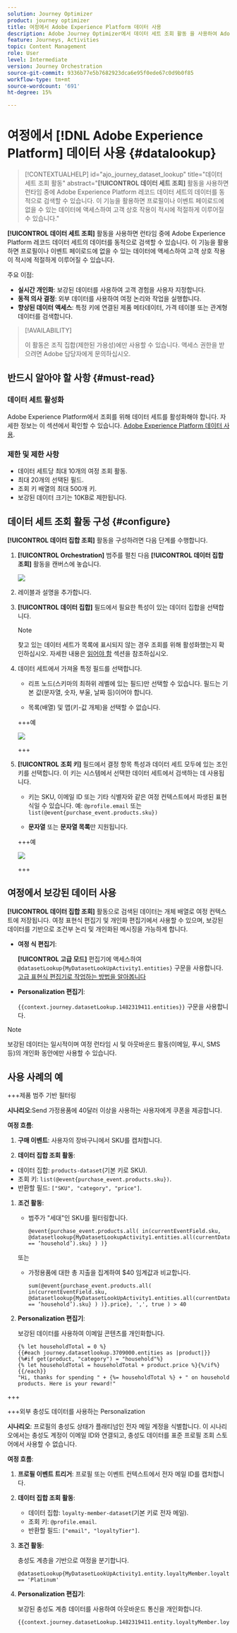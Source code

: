 ```yaml
---
solution: Journey Optimizer
product: journey optimizer
title: 여정에서 Adobe Experience Platform 데이터 사용
description: Adobe Journey Optimizer에서 데이터 세트 조회 활동 을 사용하여 Adobe Experience Platform의 외부 데이터로 고객 여정을 보강하는 방법을 알아봅니다.
feature: Journeys, Activities
topic: Content Management
role: User
level: Intermediate
version: Journey Orchestration
source-git-commit: 9336b77e5b7682923dca6e95f0ede67c0d9b0f85
workflow-type: tm+mt
source-wordcount: '691'
ht-degree: 15%

---
```



# 여정에서 [!DNL Adobe Experience Platform] 데이터 사용 {#datalookup}

>[!CONTEXTUALHELP]
>id="ajo_journey_dataset_lookup"
>title="데이터 세트 조회 활동"
>abstract="**[!UICONTROL 데이터 세트 조회]** 활동을 사용하면 런타임 중에 Adobe Experience Platform 레코드 데이터 세트의 데이터를 동적으로 검색할 수 있습니다. 이 기능을 활용하면 프로필이나 이벤트 페이로드에 없을 수 있는 데이터에 액세스하여 고객 상호 작용이 적시에 적절하게 이루어질 수 있습니다."

**[!UICONTROL 데이터 세트 조회]** 활동을 사용하면 런타임 중에 Adobe Experience Platform 레코드 데이터 세트의 데이터를 동적으로 검색할 수 있습니다. 이 기능을 활용하면 프로필이나 이벤트 페이로드에 없을 수 있는 데이터에 액세스하여 고객 상호 작용이 적시에 적절하게 이루어질 수 있습니다.

주요 이점:

* **실시간 개인화**: 보강된 데이터를 사용하여 고객 경험을 사용자 지정합니다.
* **동적 의사 결정**: 외부 데이터를 사용하여 여정 논리와 작업을 실행합니다.
* **향상된 데이터 액세스**: 특정 키에 연결된 제품 메타데이터, 가격 테이블 또는 관계형 데이터를 검색합니다.

>[!AVAILABILITY]
>
>이 활동은 조직 집합(제한된 가용성)에만 사용할 수 있습니다. 액세스 권한을 받으려면 Adobe 담당자에게 문의하십시오.

## 반드시 알아야 할 사항 {#must-read}

### 데이터 세트 활성화

Adobe Experience Platform에서 조회를 위해 데이터 세트를 활성화해야 합니다. 자세한 정보는 이 섹션에서 확인할 수 있습니다. [Adobe Experience Platform 데이터 사용](../data/lookup-aep-data.md).

### 제한 및 제한 사항

* 데이터 세트당 최대 10개의 여정 조회 활동.
* 최대 20개의 선택된 필드.
* 조회 키 배열의 최대 500개 키.
* 보강된 데이터 크기는 10KB로 제한됩니다.

## 데이터 세트 조회 활동 구성 {#configure}

**[!UICONTROL 데이터 집합 조회]** 활동을 구성하려면 다음 단계를 수행합니다.

1. **[!UICONTROL Orchestration]** 범주를 펼친 다음 **[!UICONTROL 데이터 집합 조회]** 활동을 캔버스에 놓습니다.

   ![](assets/aep-data-activity.png)

1. 레이블과 설명을 추가합니다.

1. **[!UICONTROL 데이터 집합]** 필드에서 필요한 특성이 있는 데이터 집합을 선택합니다.

   >[!NOTE]
   >
   >찾고 있는 데이터 세트가 목록에 표시되지 않는 경우 조회를 위해 활성화했는지 확인하십시오. 자세한 내용은 [읽어야 함](#must-read) 섹션을 참조하십시오.

1. 데이터 세트에서 가져올 특정 필드를 선택합니다.

   * 리프 노드(스키마의 최하위 레벨에 있는 필드)만 선택할 수 있습니다. 필드는 기본 값(문자열, 숫자, 부울, 날짜 등)이어야 합니다.

   * 목록(배열) 및 맵(키-값 개체)을 선택할 수 없습니다.

   +++예

   ![](assets/aep-data-leaf-primitive.png)

   +++

1. **[!UICONTROL 조회 키]** 필드에서 결정 항목 특성과 데이터 세트 모두에 있는 조인 키를 선택합니다. 이 키는 시스템에서 선택한 데이터 세트에서 검색하는 데 사용됩니다.

   * 키는 SKU, 이메일 ID 또는 기타 식별자와 같은 여정 컨텍스트에서 파생된 표현식일 수 있습니다. 예: `@profile.email` 또는 `list(@event{purchase_event.products.sku})`

   * **문자열** 또는 **문자열 목록**&#x200B;만 지원됩니다.

   +++예

   ![](assets/aep-data-strings.png)

   +++

## 여정에서 보강된 데이터 사용

**[!UICONTROL 데이터 집합 조회]** 활동으로 검색된 데이터는 개체 배열로 여정 컨텍스트에 저장됩니다. 여정 표현식 편집기 및 개인화 편집기에서 사용할 수 있으며, 보강된 데이터를 기반으로 조건부 논리 및 개인화된 메시징을 가능하게 합니다.

* **여정 식 편집기**:

  **[!UICONTROL 고급 모드]** 편집기에 액세스하여 `@datasetLookup{MyDatasetLookUpActivity1.entities}` 구문을 사용합니다. [고급 표현식 편집기로 작업하는 방법을 알아봅니다](../building-journeys/expression/expressionadvanced.md)

* **Personalization 편집기**:

  `{{context.journey.datasetLookup.1482319411.entities}}` 구문을 사용합니다.

>[!NOTE]
>
>보강된 데이터는 일시적이며 여정 런타임 시 및 아웃바운드 활동(이메일, 푸시, SMS 등)의 개인화 동안에만 사용할 수 있습니다.

## 사용 사례의 예

+++제품 범주 기반 필터링

**시나리오**:Send 가정용품에 40달러 이상을 사용하는 사용자에게 쿠폰을 제공합니다.

**여정 흐름**:

1. **구매 이벤트**: 사용자의 장바구니에서 SKU를 캡처합니다.

1. **데이터 집합 조회 활동**:
* 데이터 집합: `products-dataset`(기본 키로 SKU).
* 조회 키: `list(@event{purchase_event.products.sku})`.
* 반환할 필드: `["SKU", "category", "price"]`.

1. **조건 활동**:

   * 범주가 &quot;세대&quot;인 SKU를 필터링합니다.

     ```
     @event{purchase_event.products.all( in(currentEventField.sku, @datasetlookup{MyDatasetLookupActivity1.entities.all(currentDatasetLookupField.category == ‘household’).sku} ) )} 
     ```

   또는

   * 가정용품에 대한 총 지출을 집계하여 $40 임계값과 비교합니다.

     ```
     sum(@event{purchase_event.products.all( in(currentEventField.sku, @datasetlookup{MyDatasetLookUpActivity1.entities.all(currentDatasetLookupField.category == ‘household’).sku} ) )}.price}, ',', true ) > 40
     ```

1. **Personalization 편집기**:

   보강된 데이터를 사용하여 이메일 콘텐츠를 개인화합니다.

   ```
   {% let householdTotal = 0 %}
   {{#each journey.datasetlookup.3709000.entities as |product|}}
   {%#if get(product, "category") = "household"%}
   {% let householdTotal = householdTotal + product.price %}{%/if%}
   {{/each}}
   "Hi, thanks for spending " + {%= householdTotal %} + " on household products. Here is your reward!"
   ```

+++

+++외부 충성도 데이터를 사용하는 Personalization

**시나리오**: 프로필의 충성도 상태가 플래티넘인 전자 메일 계정을 식별합니다. 이 시나리오에서는 충성도 계정이 이메일 ID와 연결되고, 충성도 데이터를 표준 프로필 조회 스토어에서 사용할 수 없습니다.

**여정 흐름**:

1. **프로필 이벤트 트리거**: 프로필 또는 이벤트 컨텍스트에서 전자 메일 ID를 캡처합니다.

1. **데이터 집합 조회 활동**:
   * 데이터 집합: `loyalty-member-dataset`(기본 키로 전자 메일).
   * 조회 키: `@profile.email`.
   * 반환할 필드: `["email", "loyaltyTier"]`.

1. **조건 활동**:

   충성도 계층을 기반으로 여정을 분기합니다.

   ```
   @datasetLookup{MyDatasetLookUpActivity1.entity.loyaltyMember.loyaltyTier} == 'Platinum'
   ```

1. **Personalization 편집기**:

   보강된 충성도 계층 데이터를 사용하여 아웃바운드 통신을 개인화합니다.

   ```
   {{context.journey.datasetLookup.1482319411.entity.loyaltyMember.loyaltyTier}}
   ```
